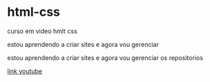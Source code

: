 # html-css

curso em video hmlt css

estou aprendendo a criar sites e agora vou gerenciar

estou aprendendo a criar sites e agora vou gerenciar os repositorios

<a href="https://www.youtube.com" style="textdecoration: none, color:red;"> link youtube</a>
